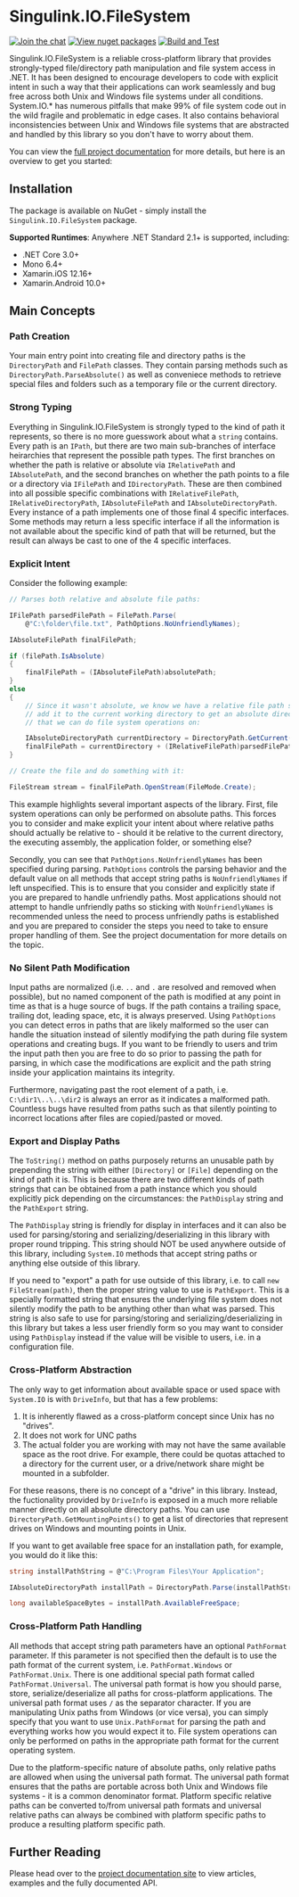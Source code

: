 # Singulink.IO.FileSystem

[![Join the chat](https://badges.gitter.im/Singulink/community.svg)](https://gitter.im/Singulink/community?utm_source=badge&utm_medium=badge&utm_campaign=pr-badge&utm_content=badge)
[![View nuget packages](https://img.shields.io/nuget/v/Singulink.IO.FileSystem.svg)](https://www.nuget.org/packages/Singulink.IO.FileSystem/)
[![Build and Test](https://github.com/Singulink/Singulink.IO.FileSystem/workflows/build%20and%20test/badge.svg)](https://github.com/Singulink/Singulink.IO.FileSystem/actions?query=workflow%3A%22build+and+test%22)

Singulink.IO.FileSystem is a reliable cross-platform library that provides strongly-typed file/directory path manipulation and file system access in .NET. It has been designed to encourage developers to code with explicit intent in such a way that their applications can work seamlessly and bug free across both Unix and Windows file systems under all conditions. System.IO.* has numerous pitfalls that make 99% of file system code out in the wild fragile and problematic in edge cases. It also contains behavioral inconsistencies between Unix and Windows file systems that are abstracted and handled by this library so you don't have to worry about them.

You can view the [full project documentation](www.singulink.com/Docs/Singulink.IO.FileSystem/) for more details, but here is an overview to get you started:

## Installation

The package is available on NuGet - simply install the `Singulink.IO.FileSystem` package.

**Supported Runtimes**: Anywhere .NET Standard 2.1+ is supported, including:
- .NET Core 3.0+
- Mono 6.4+
- Xamarin.iOS 12.16+
- Xamarin.Android 10.0+

## Main Concepts

### Path Creation

Your main entry point into creating file and directory paths is the `DirectoryPath` and `FilePath` classes. They contain parsing methods such as `DirectoryPath.ParseAbsolute()` as well as conveniece methods to retrieve special files and folders such as a temporary file or the current directory.

### Strong Typing

Everything in Singulink.IO.FileSystem is strongly typed to the kind of path it represents, so there is no more guesswork about what a `string` contains. Every path is an `IPath`, but there are two main sub-branches of interface heirarchies that represent the possible path types. The first branches on whether the path is relative or absolute via `IRelativePath` and `IAbsolutePath`, and the second branches on whether the path points to a file or a directory via `IFilePath` and `IDirectoryPath`. These are then combined into all possible specific combinations with `IRelativeFilePath`, `IRelativeDirectoryPath`, `IAbsoluteFilePath` and `IAbsoluteDirectoryPath`. Every instance of a path implements one of those final 4 specific interfaces. Some methods may return a less specific interface if all the information is not available about the specific kind of path that will be returned, but the result can always be cast to one of the 4 specific interfaces.

### Explicit Intent

Consider the following example:

```c#
// Parses both relative and absolute file paths:

IFilePath parsedFilePath = FilePath.Parse(
    @"C:\folder\file.txt", PathOptions.NoUnfriendlyNames);

IAbsoluteFilePath finalFilePath;

if (filePath.IsAbsolute)
{
    finalFilePath = (IAbsoluteFilePath)absolutePath;
}
else
{
    // Since it wasn't absolute, we know we have a relative file path so 
    // add it to the current working directory to get an absolute directory
    // that we can do file system operations on:

    IAbsoluteDirectoryPath currentDirectory = DirectoryPath.GetCurrent();
    finalFilePath = currentDirectory + (IRelativeFilePath)parsedFilePath;
}

// Create the file and do something with it:

FileStream stream = finalFilePath.OpenStream(FileMode.Create);
```

This example highlights several important aspects of the library. First, file system operations can only be performed on absolute paths. This forces you to consider and make explicit your intent about where relative paths should actually be relative to - should it be relative to the current directory, the executing assembly, the application folder, or something else?

Secondly, you can see that `PathOptions.NoUnfriendlyNames` has been specified during parsing. `PathOptions` controls the parsing behavior and the default value on all methods that accept string paths is `NoUnfriendlyNames` if left unspecified. This is to ensure that you consider and explicitly state if you are prepared to handle unfriendly paths. Most applications should not attempt to handle unfriendly paths so sticking with `NoUnfriendlyNames` is recommended unless the need to process unfriendly paths is established and you are prepared to consider the steps you need to take to ensure proper handling of them. See the project documentation for more details on the topic.

### No Silent Path Modification

Input paths are normalized (i.e. `..` and `.` are resolved and removed when possible), but no named component of the path is modified at any point in time as that is a huge source of bugs. If the path contains a trailing space, trailing dot, leading space, etc, it is always preserved. Using `PathOptions` you can detect erros in paths that are likely malformed so the user can handle the situation instead of silently modifying the path during file system operations and creating bugs. If you want to be friendly to users and trim the input path then you are free to do so prior to passing the path for parsing, in which case the modifications are explicit and the path string inside your application maintains its integrity.

Furthermore, navigating past the root element of a path, i.e. `C:\dir1\..\..\dir2` is always an error as it indicates a malformed path. Countless bugs have resulted from paths such as that silently pointing to incorrect locations after files are copied/pasted or moved.

### Export and Display Paths

The `ToString()` method on paths purposely returns an unusable path by prepending the string with either `[Directory]` or `[File]` depending on the kind of path it is. This is because there are two different kinds of path strings that can be obtained from a path instance which you should explicitly pick depending on the circumstances: the `PathDisplay` string and the `PathExport` string.

The `PathDisplay` string is friendly for display in interfaces and it can also be used for parsing/storing and serializing/deserializing in this library with proper round tripping. This string should NOT be used anywhere outside of this library, including `System.IO` methods that accept string paths or anything else outside of this library.

If you need to "export" a path for use outside of this library, i.e. to call `new FileStream(path)`, then the proper string value to use is `PathExport`. This is a specially formatted string that ensures the underlying file system does not silently modify the path to be anything other than what was parsed. This string is also safe to use for parsing/storing and serializing/deserializing in this library but takes a less user friendly form so you may want to consider using `PathDisplay` instead if the value will be visible to users, i.e. in a configuration file.

### Cross-Platform Abstraction

The only way to get information about available space or used space with `System.IO` is with `DriveInfo`, but that has a few problems:
1) It is inherently flawed as a cross-platform concept since Unix has no "drives".
2) It does not work for UNC paths
3) The actual folder you are working with may not have the same available space as the root drive. For example, there could be quotas attached to a directory for the current user, or a drive/network share might be mounted in a subfolder.

For these reasons, there is no concept of a "drive" in this library. Instead, the fuctionality provided by `DriveInfo` is exposed in a much more reliable manner directly on all absolute directory paths. You can use `DirectoryPath.GetMountingPoints()` to get a list of directories that represent drives on Windows and mounting points in Unix.

If you want to get available free space for an installation path, for example, you would do it like this:

```c#
string installPathString = @"C:\Program Files\Your Application";

IAbsoluteDirectoryPath installPath = DirectoryPath.Parse(installPathString);

long availableSpaceBytes = installPath.AvailableFreeSpace;
```

### Cross-Platform Path Handling

All methods that accept string path parameters have an optional `PathFormat` parameter. If this parameter is not specified then the default is to use the path format of the current system, i.e. `PathFormat.Windows` or `PathFormat.Unix`. There is one additional special path format called `PathFormat.Universal`. The universal path format is how you should parse, store, serialize/deserialize all paths for cross-platform applications. The universal path format uses `/` as the separator character. If you are manipulating Unix paths from Windows (or vice versa), you can simply specify that you want to use `Unix.PathFormat` for parsing the path and everything works how you would expect it to. File system operations can only be performed on paths in the appropriate path format for the current operating system.

Due to the platform-specific nature of absolute paths, only relative paths are allowed when using the universal path format. The universal path format ensures that the paths are portable across both Unix and Windows file systems - it is a common denominator format. Platform specific relative paths can be converted to/from universal path formats and universal relative paths can always be combined with platform specific paths to produce a resulting platform specific path.

## Further Reading

Please head over to the [project documentation site](www.singulink.com/Docs/Singulink.IO.FileSystem/) to view articles, examples and the fully documented API.
